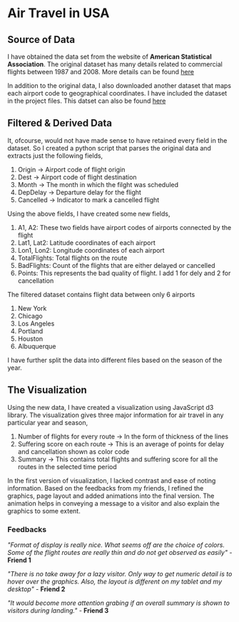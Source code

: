 # Air Travel in USA

## Source of Data

I have obtained the data set from the website of **American Statistical Association**. The original dataset has many details related to commercial flights between 1987 and 2008. More details can be found [here](http://stat-computing.org/dataexpo/2009/the-data.html)

In addition to the original data, I also downloaded another dataset that maps each airport code to geographical coordinates. I have included the dataset in the project files. This datset can also be found [here](https://opendata.socrata.com/dataset/)

## Filtered & Derived Data

It, ofcourse, would not have made sense to have retained every field in the dataset. So I created a python script that parses the original data and extracts just the following fields,
1. Origin -> Airport code of flight origin
1. Dest -> Airport code of flight destination
1. Month -> The month in which the filght was scheduled
1. DepDelay -> Departure delay for the flight
1. Cancelled -> Indicator to mark a cancelled flight

Using the above fields, I have created some new fields,
1. A1, A2: These two fields have airport codes of airports connected by the flight
1. Lat1, Lat2: Latitude coordinates of each airport
1. Lon1, Lon2: Longitude coordinates of each airport
1. TotalFlights: Total flights on the route
1. BadFlights: Count of the flights that are either delayed or cancelled
1. Points: This represents the bad quality of flight. I add 1 for dely and 2 for cancellation

The filtered dataset contains flight data between only 6 airports
1. New York
1. Chicago
1. Los Angeles
1. Portland
1. Houston
1. Albuquerque

I have further split the data into different files based on the season of the year.

## The Visualization
Using the new data, I have created a visualization using JavaScript d3 library. The visualization gives three major information for air travel in any particular year and season,
1. Number of flights for every route -> In the form of thickness of the lines
1. Suffering score on each route -> This is an average of points for delay and cancellation shown as color code
1. Summary -> This contains total flights and suffering score for all the routes in the selected time period

In the first version of visualization, I lacked contrast and ease of noting information. Based on the feedbacks from my friends, I refined the graphics, page layout and added animations into the final version. The animation helps in conveying a message to a visitor and also explain the graphics to some extent.

### Feedbacks

_"Format of display is really nice. What seems off are the choice of colors. Some of the flight routes are really thin and do not get observed as easily"_ - **Friend 1**


_"There is no take away for a lazy visitor. Only way to get numeric detail is to hover over the graphics. Also, the layout is different on my tablet and my desktop"_ - **Friend 2**


_"It would become more attention grabing if an overall summary is shown to visitors during landing."_ - **Friend 3**